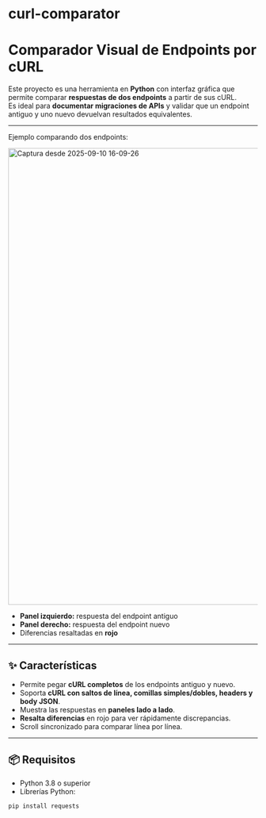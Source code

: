 # curl-comparator

# Comparador Visual de Endpoints por cURL

Este proyecto es una herramienta en **Python** con interfaz gráfica que permite comparar **respuestas de dos endpoints** a partir de sus cURL.  
Es ideal para **documentar migraciones de APIs** y validar que un endpoint antiguo y uno nuevo devuelvan resultados equivalentes.

---


Ejemplo comparando dos endpoints:

<img width="1057" height="921" alt="Captura desde 2025-09-10 16-09-26" src="https://github.com/user-attachments/assets/9d418536-f16f-43bd-afbc-624b8e170e3f" />

- **Panel izquierdo:** respuesta del endpoint antiguo  
- **Panel derecho:** respuesta del endpoint nuevo  
- Diferencias resaltadas en **rojo**  

---

## ✨ Características

- Permite pegar **cURL completos** de los endpoints antiguo y nuevo.  
- Soporta **cURL con saltos de línea, comillas simples/dobles, headers y body JSON**.  
- Muestra las respuestas en **paneles lado a lado**.  
- **Resalta diferencias** en rojo para ver rápidamente discrepancias.  
- Scroll sincronizado para comparar línea por línea.  

---

## 📦 Requisitos

- Python 3.8 o superior  
- Librerías Python:

```bash
pip install requests
